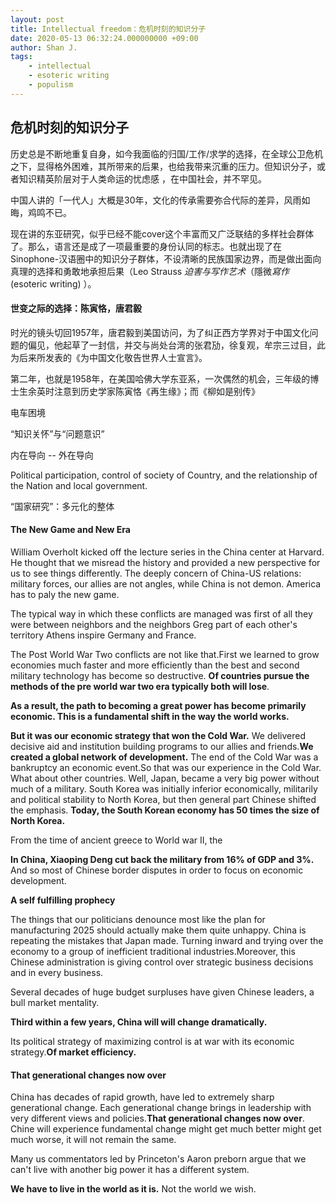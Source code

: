 ```yaml
---
layout: post
title: Intellectual freedom：危机时刻的知识分子
date: 2020-05-13 06:32:24.000000000 +09:00
author: Shan J.
tags:
    - intellectual
    - esoteric writing
    - populism
---
```



## 危机时刻的知识分子

历史总是不断地重复自身，如今我面临的归国/工作/求学的选择，在全球公卫危机之下，显得格外困难，其所带来的后果，也给我带来沉重的压力。但知识分子，或者知识精英阶层对于人类命运的忧虑感 ，在中国社会，并不罕见。

中国人讲的「一代人」大概是30年，文化的传承需要弥合代际的差异，风雨如晦，鸡鸣不已。

现在讲的东亚研究，似乎已经不能cover这个丰富而又广泛联结的多样社会群体了。那么，语言还是成了一项最重要的身份认同的标志。也就出现了在Sinophone-汉语圈中的知识分子群体，不设清晰的民族国家边界，而是做出面向真理的选择和勇敢地承担后果（Leo Strauss *迫害与写作艺术*（隱微*寫作*(esoteric writing) ）。

#### 世变之际的选择：陈寅恪，唐君毅

时光的镜头切回1957年，唐君毅到美国访问，为了纠正西方学界对于中国文化问题的偏见，他起草了一封信，并交与尚处台湾的张君劢，徐复观，牟宗三过目，此为后来所发表的《为中国文化敬告世界人士宣言》。

第二年，也就是1958年，在美国哈佛大学东亚系，一次偶然的机会，三年级的博士生余英时注意到历史学家陈寅恪《再生缘》；而《柳如是别传》

电车困境

“知识关怀”与“问题意识”

内在导向 -- 外在导向

Political participation, control of society of Country, and the relationship of the Nation and local government.

“国家研究”：多元化的整体



#### The New Game and New Era

William Overholt kicked off the lecture series in the China center at Harvard. He thought that we misread the history and provided a new perspective for us to see things differently. The deeply concern of China-US relations: military forces, our allies are not angles, while China is not demon. America has to paly the new game.

The typical way in which these conflicts are managed was first of all they were between neighbors and the neighbors Greg part of each other's territory Athens inspire Germany and France.

The Post World War Two conflicts are not like that.First we learned to grow economies much faster and more efficiently than the best and second military technology has become so destructive. **Of countries pursue the methods of the pre world war two era typically both will lose**.

**As a result, the path to becoming a great power has become primarily economic. This is a fundamental shift in the way the world works.**

**But it was our economic strategy that won the Cold War.** We delivered decisive aid and institution building programs to our allies and friends.**We created a global network of development.** The end of the Cold War was a bankruptcy an economic event.So that was our experience in the Cold War. What about other countries. Well, Japan, became a very big power without much of a military. South Korea was initially inferior economically, militarily and political stability to North Korea, but then general part Chinese shifted the emphasis.  **Today, the South Korean economy has 50 times the size of North Korea.**

From the time of ancient greece to World war II, the

**In China, Xiaoping Deng cut back the military from 16% of GDP and 3%.** And so most of Chinese border disputes in order to focus on economic development.

**A self fulfilling prophecy**

The things that our politicians denounce most like the plan for manufacturing 2025 should actually make them quite unhappy. China is repeating the mistakes that Japan made. Turning inward and trying over the economy to a group of inefficient traditional industries.Moreover, this Chinese administration is giving control over strategic business decisions and in every business.

Several decades of huge budget surpluses have given Chinese leaders, a bull market mentality.

**Third within a few years, China will will change dramatically.**

Its political strategy of maximizing control is at war with its economic strategy.**Of market efficiency.**

#### That generational changes now over

China has decades of rapid growth, have led to extremely sharp generational change. Each generational change brings in leadership with very different views and policies.**That generational changes now over**. Chine will experience fundamental change might get much better might get much worse, it will not remain the same.

Many us commentators led by Princeton's Aaron preborn argue that we can't live with another big power it has a different system.

**We have to live in the world as it is.** Not the world we wish.
